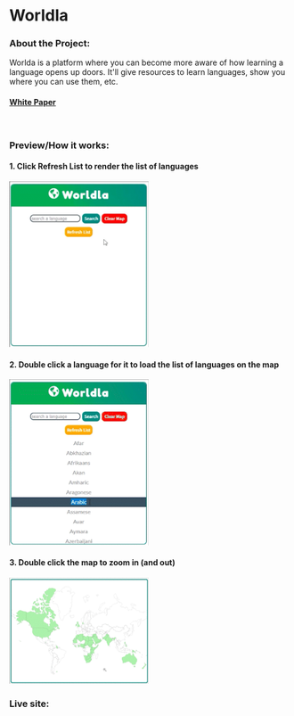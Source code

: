 # Worldla


### About the Project:

Worlda is a platform where you can become more aware of how learning a language opens up doors. It'll give resources to learn languages, show you where you can use them, etc.

#### [White Paper]()
<br />

### Preview/How it works:

#### 1. Click Refresh List to render the list of languages

<img src="https://github.com/TheLonerCoder/Worldla/blob/main/worldla-app/public/imgs/how1.gif" width="250"/>


#### 2. Double click a language for it to load the list of languages on the map
<img src="https://github.com/TheLonerCoder/Worldla/blob/main/worldla-app/public/imgs/how2.gif" width="250" />


#### 3. Double click the map to zoom in (and out)
<img src="https://github.com/TheLonerCoder/Worldla/blob/main/worldla-app/public/imgs/how3.gif" width="250" />

<br/>

### Live site:

